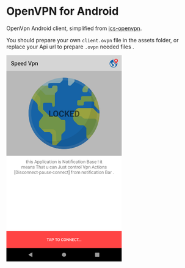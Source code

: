 OpenVPN for Android
=================================
OpenVpn Android client, simplified from [ics-openvpn](https://github.com/schwabe/ics-openvpn).

You should prepare your own `client.ovpn` file in the assets folder, or replace your Api url 
to prepare `.ovpn` needed files . 

<img src="https://raw.githubusercontent.com/asheykhi/SpeedVpn/main/art/screenShot.png" width="60%"  /> 
